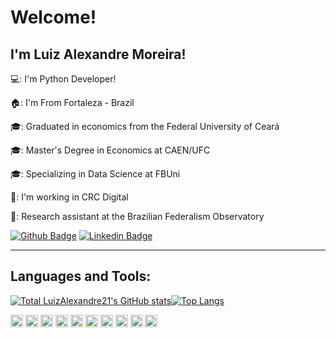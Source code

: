 # Welcome!

## I'm Luiz Alexandre Moreira!

💻: I'm Python Developer!

🏠: I'm From Fortaleza - Brazil

🎓: Graduated in economics from the Federal University of Ceará

🎓: Master's Degree in Economics at CAEN/UFC

🎓: Specializing in Data Science at FBUni

🏢: I'm working in CRC Digital

🔬: Research assistant at the Brazilian Federalism Observatory

[![Github Badge](https://img.shields.io/badge/-Github-000?style=flat-square&logo=Github&logoColor=white&link=https://github.com/LuizAlexandre21)](https://github.com/LuizAlexandre21)
[![Linkedin Badge](https://img.shields.io/badge/-LinkedIn-blue?style=flat-square&logo=Linkedin&logoColor=white&link=https://br.linkedin.com/in/luiz-alexandre-moreira-barros-104a971a9)](https://br.linkedin.com/in/luiz-alexandre-moreira-barros-104a971a9)

---------
## Languages and Tools:

[![Total LuizAlexandre21's GitHub stats](https://github-readme-stats.vercel.app/api?username=LuizAlexandre21&count_private=true&theme=algolia)](https://github.com/LuizAlexandre21/github-readme-stats)[![Top Langs](https://github-readme-stats.vercel.app/api/top-langs/?username=LuizAlexandre21&theme=algolia&layout=compact)](https://github.com/LuizAlexandre21/github-readme-stats)

<code><img height= "20" src= "https://img.shields.io/badge/Python-3776AB?style=for-the-badge&logo=python&logoColor=white"></code>
<code><img height= "20" src= "https://img.shields.io/badge/SciPy-654FF0?style=for-the-badge&logo=SciPy&logoColor=white"></code>
<code><img height= "20" src= "https://img.shields.io/badge/R-276DC3?style=for-the-badge&logo=r&logoColor=white"></code>
<code><img height= "20" src= "https://img.shields.io/badge/Julia-9558B2?style=for-the-badge&logo=julia&logoColor=white"></code>
<code><img height= "20" src= "https://img.shields.io/badge/Shell_Script-121011?style=for-the-badge&logo=gnu-bash&logoColor=white"></code>
<code><img height= "20" src= "https://img.shields.io/badge/Markdown-000000?style=for-the-badge&logo=markdown&logoColor=white"></code>
<code><img height= "20" src= "https://img.shields.io/badge/LaTeX-47A141?style=for-the-badge&logo=LaTeX&logoColor=white"></code>
<code><img height= "20" src= "https://img.shields.io/badge/MySQL-005C84?style=for-the-badge&logo=mysql&logoColor=white"></code>
<code><img height= "20" src= "https://img.shields.io/badge/MongoDB-4EA94B?style=for-the-badge&logo=mongodb&logoColor=white"></code>
<code><img height= "20" src= "https://img.shields.io/badge/Arch_Linux-1793D1?style=for-the-badge&logo=arch-linux&logoColor=white"></code>




